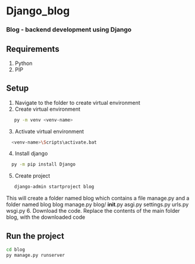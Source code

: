 # Django_blog

### Blog - backend development using Django

## Requirements
1. Python
2. PIP

## Setup 
1. Navigate to the folder to create virtual environment 
2. Create virtual environment
```sh
   py -m venv <venv-name>
```
3. Activate virtual environment
```sh
  <venv-name>\Scripts\activate.bat
```
4. Install django
```sh
  py -m pip install Django
```
5. Create project
```sh
   django-admin startproject blog 
```
   This will create a folder named blog which contains a file manage.py and a folder named blog
   blog
     manage.py
     blog/
        __init__.py
        asgi.py
        settings.py
        urls.py
        wsgi.py
6. Download the code. Replace the contents of the main folder blog, with the downloaded code
## Run the project
```sh
cd blog
py manage.py runserver
```
